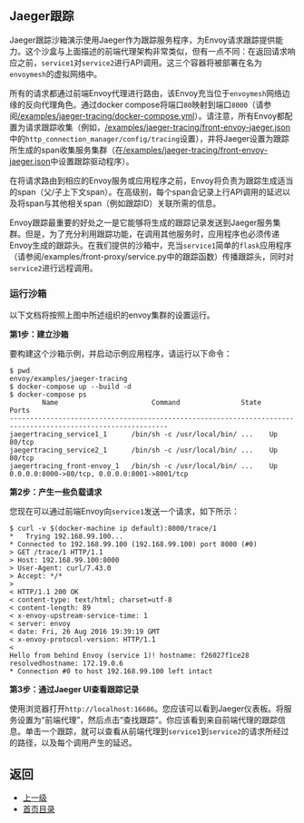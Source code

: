 ## Jaeger跟踪

Jaeger跟踪沙箱演示使用Jaeger作为跟踪服务程序，为Envoy请求跟踪提供能力。这个沙盒与上面描述的前端代理架构非常类似，但有一点不同：在返回请求响应之前，`service1`对`service2`进行API调用。这三个容器将被部署在名为`envoymesh`的虚拟网络中。

所有的请求都通过前端Envoy代理进行路由，该Envoy充当位于`envoymesh`网络边缘的反向代理角色。通过docker compose将端口`80`映射到端口`8000`（请参阅[/examples/jaeger-tracing/docker-compose.yml](https://github.com/envoyproxy/envoy/blob/master//examples/jaeger-tracing/docker-compose.yml)）。请注意，所有Envoy都配置为请求跟踪收集（例如，[/examples/jaeger-tracing/front-envoy-jaeger.json](https://github.com/envoyproxy/envoy/blob/master//examples/jaeger-tracing/front-envoy-jaeger.json)中的`http_connection_manager/config/tracing`设置），并将Jaeger设置为跟踪所生成的span收集服务集群（在[/examples/jaeger-tracing/front-envoy-jaeger.json](https://github.com/envoyproxy/envoy/blob/master//examples/jaeger-tracing/front-envoy-jaeger.json)中设置跟踪驱动程序）。

在将请求路由到相应的Envoy服务或应用程序之前，Envoy将负责为跟踪生成适当的span（父/子上下文span）。在高级别，每个span会记录上行API调用的延迟以及将span与其他相关span（例如跟踪ID）关联所需的信息。

Envoy跟踪最重要的好处之一是它能够将生成的跟踪记录发送到Jaeger服务集群。但是，为了充分利用跟踪功能，在调用其他服务时，应用程序也必须传递Envoy生成的跟踪头。在我们提供的沙箱中，充当`service1`简单的`flask`应用程序（请参阅/examples/front-proxy/service.py中的跟踪函数）传播跟踪头，同时对`service2`进行远程调用。

### 运行沙箱
以下文档将按照上图中所述组织的envoy集群的设置运行。

**第1步：建立沙箱**

要构建这个沙箱示例，并启动示例应用程序，请运行以下命令：


```
$ pwd
envoy/examples/jaeger-tracing
$ docker-compose up --build -d
$ docker-compose ps
        Name                       Command               State      Ports
-------------------------------------------------------------------------------------------------------------
jaegertracing_service1_1      /bin/sh -c /usr/local/bin/ ...    Up       80/tcp
jaegertracing_service2_1      /bin/sh -c /usr/local/bin/ ...    Up       80/tcp
jaegertracing_front-envoy_1   /bin/sh -c /usr/local/bin/ ...    Up       0.0.0.0:8000->80/tcp, 0.0.0.0:8001->8001/tcp
```

**第2步：产生一些负载请求**

您现在可以通过前端Envoy向`service1`发送一个请求，如下所示：

```
$ curl -v $(docker-machine ip default):8000/trace/1
*   Trying 192.168.99.100...
* Connected to 192.168.99.100 (192.168.99.100) port 8000 (#0)
> GET /trace/1 HTTP/1.1
> Host: 192.168.99.100:8000
> User-Agent: curl/7.43.0
> Accept: */*
>
< HTTP/1.1 200 OK
< content-type: text/html; charset=utf-8
< content-length: 89
< x-envoy-upstream-service-time: 1
< server: envoy
< date: Fri, 26 Aug 2016 19:39:19 GMT
< x-envoy-protocol-version: HTTP/1.1
<
Hello from behind Envoy (service 1)! hostname: f26027f1ce28 resolvedhostname: 172.19.0.6
* Connection #0 to host 192.168.99.100 left intact
```

**第3步：通过Jaeger UI查看跟踪记录**

使用浏览器打开`http://localhost:16686`。您应该可以看到Jaeger仪表板。将服务设置为“前端代理”，然后点击“查找跟踪”。你应该看到来自前端代理的跟踪信息。单击一个跟踪，就可以查看从前端代理到`service1`到`service2`的请求所经过的路径，以及每个调用产生的延迟。

## 返回
- [上一级](../Sandboxes.md)
- [首页目录](../../README.md)

